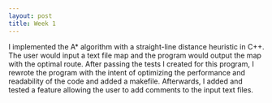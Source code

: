 ```yaml
---
layout: post
title: Week 1
---
```


I implemented the A* algorithm with a straight-line distance heuristic in C++. The user would input a text file map and the program would output the map with the optimal route. After passing the tests I created for this program, I rewrote the program with the intent of optimizing the performance and readability of the code and added a makefile. Afterwards, I added and tested a feature allowing the user to add comments to the input text files.
